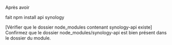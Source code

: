 Après avoir

fait npm install api synology


[Vérifier que le dossier node_modules contenant synology-api existe]
Confirmez que le dossier node_modules/synology-api est bien présent dans le dossier du module.